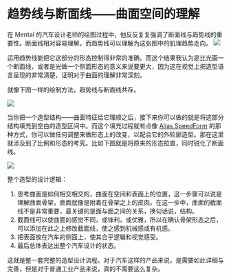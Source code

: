 # 趋势线与断面线——曲面空间的理解
在 Mental 的汽车设计老师的绘图过程中，他反反复复强调了断面线与趋势线的重要性。断面线相对容易理解，而趋势线可以理解为这张图中的肌理趋势走向。
![](http://ox55f9bg6.bkt.clouddn.com/2017-10-03-190608.jpg)

运用趋势线能把它这部分的形态控制得非常的准确。而这个结果我认为是比光画一个断面线，或者是光做一个侧面形态的意义来说要更大，因为这在视觉上把造型语言呈现的非常清楚，证明对于曲面的理解非常深刻。

就像下图一样的绘制方法，趋势线与断面线共存。

![](http://ox55f9bg6.bkt.clouddn.com/2017-12-04-065213.png)

当你把一个造型结构——曲面特征给它理顺之后，接下来你可以做的就是将这部分结构填充到空白的造型区间中。而这个填充过程就有点像 [Alias SpeedForm](https://youtu.be/2fRSkv9yEFQ) 的那种方式，你可以做任何调整来做形态上的改变，以配合它的外轮廓造型。那在这里就涉及到了比例和形态的考究。比如下图就是将原来的形态拉直，同时锐化了断面线。

![](http://ox55f9bg6.bkt.clouddn.com/2017-12-04-065318.png)



整个造型的设计逻辑：

1. 思考曲面是如何相交相交的，曲面在空间和表面上的位置，这一步骤可以说是理解曲面骨架，曲面就像是附着在骨架之上的皮肉。在这一步中，曲面的截面线不是非常重要，最关键的是面与面之间的关系，换句话说，结构。
2. 截面线可以使曲面的感觉不同，或锋利，或优雅，所以在确认骨架形态之后，可以添加在此之上修改截面线，使之感到机械感或有机感。
3. 把表面放在汽车的侧面上，使其合乎逻辑和视觉感受。
4. 最后总体表达出整个汽车设计的状态。

这就是整一套完整的造型设计流程。对于汽车这样的产品来说，是需要如此详细与完善，但是对于普通工业产品来说，真的不需要这么复杂。